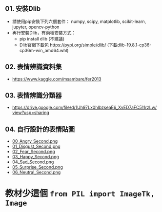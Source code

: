 ## 01. 安裝Dlib
* 請使用pip安裝下列六個套件： numpy, scipy, matplotlib, scikit-learn, jupyter, opencv-python
* 再行安裝Dlib，有兩種安裝方式：
  * pip install dlib (不建議)
  * Dlib官網下載包 https://pypi.org/simple/dlib/ (下載dlib-19.8.1-cp36-cp36m-win_amd64.whl)

## 02. 表情辨識資料集
* https://www.kaggle.com/msambare/fer2013

## 03. 表情辨識分類器
* https://drive.google.com/file/d/1Uh97Lx0hIbzseaE6_XvED7aFC511rzLw/view?usp=sharing

## 04. 自行設計的表情貼圖
* [00_Angry_Second.png](https://drive.google.com/file/d/1B69EBbyb8Lrpaw6rJSGekV7MlVxowfOc/view?usp=sharing)
* [01_Disgust_Second.png](https://drive.google.com/file/d/1ERJv5UpJMwoik7IMUSvcJgGxF4Fw7fcc/view?usp=sharing)
* [02_Fear_Second.png](https://drive.google.com/file/d/1QTccu9foEcQuOq1ymx5gSQbBL00al8xm/view?usp=sharing)
* [03_Happy_Second.png](https://drive.google.com/file/d/1rLJGxEmvpv_k2FjCnfl94Uhh7u_n6YjW/view?usp=sharing)
* [04_Sad_Second.png](https://drive.google.com/file/d/1bAs4DsymyrRZ8WT5boTDeXYHTmqTuoHD/view?usp=sharing)
* [05_Surprise_Second.png](https://drive.google.com/file/d/1RJo_01U9g_tx4_NDmkAEzgLb4-e7jyPu/view?usp=sharing)
* [06_Neutral_Second.png](https://drive.google.com/file/d/16ysFBwZ44_GT7j_spDlfIXgP9QEKNunX/view?usp=sharing)

# 教材少這個 `from PIL import ImageTk, Image `
